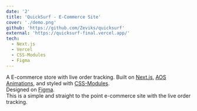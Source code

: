 ```yaml
---
date: '2'
title: 'QuickSurf - E-Commerce Site'
cover: './demo.png'
github: 'https://github.com/Zeviks/quicksurf'
external: 'https://quicksurf-final.vercel.app/'
tech:
  - Next.js
  - Vercel
  - CSS-Modules
  - Figma
---
```


A E-commerce store with live order tracking. Built on [Next.js](), [AOS Animations](), and styled with [CSS-Modules]().
</br>Designed on [Figma]().</br> This is a simple and straight to the point e-commerce site with the live order tracking.
